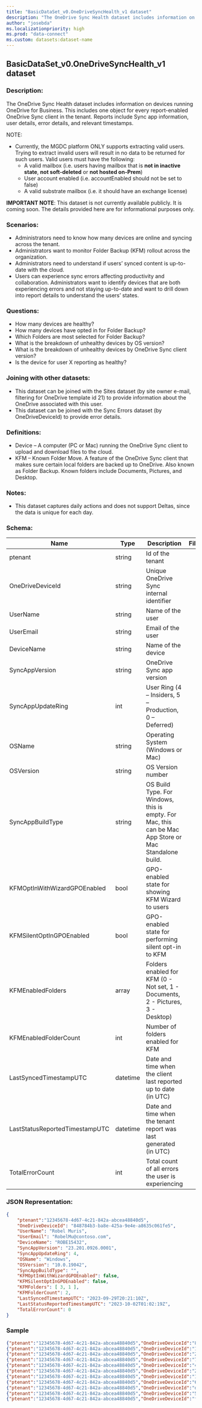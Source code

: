 ```yaml
---
title: "BasicDataSet_v0.OneDriveSyncHealth_v1 dataset"
description: "The OneDrive Sync Health dataset includes information on devices running OneDrive for Business"
author: "josebda"
ms.localizationpriority: high
ms.prod: "data-connect"
ms.custom: datasets:dataset-name
---
```


## BasicDataSet_v0.OneDriveSyncHealth_v1 dataset

### Description: 

The OneDrive Sync Health dataset includes information on devices running OneDrive for Business. This includes one object for every report-enabled OneDrive Sync client in the tenant. Reports include Sync app information, user details, error details, and relevant timestamps.

NOTE:

- Currently, the MGDC platform ONLY supports extracting valid users. Trying to extract invalid users will result in no data to be returned for such users. Valid users must have the following:
    * A valid mailbox (i.e. users having mailbox that is **not in inactive state**, **not soft-deleted** or **not hosted on-Prem**)
    * User account enabled (i.e. accountEnabled should not be set to false)
    * A valid substrate mailbox (i.e. it should have an exchange license)

**IMPORTANT NOTE**: This dataset is not currently available publicly. It is coming soon.  The details provided here are for informational purposes only.

### Scenarios:

- Administrators need to know how many devices are online and syncing across the tenant.
- Administrators want to monitor Folder Backup (KFM) rollout across the organization.
- Administrators need to understand if users’ synced content is up-to-date with the cloud.
- Users can experience sync errors affecting productivity and collaboration. Administrators want to identify devices that are both experiencing errors and not staying up-to-date and want to drill down into report details to understand the users’ states.

### Questions:

- How many devices are healthy?
- How many devices have opted in for Folder Backup?
- Which Folders are most selected for Folder Backup?
- What is the breakdown of unhealthy devices by OS version?
- What is the breakdown of unhealthy devices by OneDrive Sync client version?
- Is the device for user X reporting as healthy?

### Joining with other datasets:

 - This dataset can be joined with the Sites dataset (by site owner e-mail, filtering for OneDrive template id 21) to provide information about the OneDrive associated with this user.
 - This dataset can be joined with the Sync Errors dataset (by OneDriveDeviceId) to provide error details.

### Definitions:

- Device – A computer (PC or Mac) running the OneDrive Sync client to upload and download files to the cloud.
- KFM – Known Folder Move. A feature of the OneDrive Sync client that makes sure certain local folders are backed up to OneDrive. Also known as Folder Backup. Known folders include Documents, Pictures, and Desktop.

### Notes:

- This dataset captures daily actions and does not support Deltas, since the data is unique for each day.

### Schema:

| **Name** | **Type** | **Description** | **FilterOptions** | **IsDateFilter** |
|-|-|-|:-:|:-:|
| ptenant | string | Id of the tenant | No | False |
| OneDriveDeviceId | string | Unique OneDrive Sync internal identifier | No | False |
| UserName | string | Name of the user | No | False |
| UserEmail | string | Email of the user | No | False |
| DeviceName | string | Name of the device | No | False |
| SyncAppVersion | string | OneDrive Sync app version | No | False |
| SyncAppUpdateRing | int | User Ring (4 – Insiders, 5 – Production, 0 – Deferred) | No | False |
| OSName | string | Operating System (Windows or Mac) | No | False |
| OSVersion | string | OS Version number | No | False |
| SyncAppBuildType | string | OS Build Type. For Windows, this is empty. For Mac, this can be Mac App Store or Mac Standalone build. | No | False |
| KFMOptInWithWizardGPOEnabled | bool | GPO-enabled state for showing KFM Wizard to users | No | False |
| KFMSilentOptInGPOEnabled | bool | GPO-enabled state for performing silent opt-in to KFM | No | False |
| KFMEnabledFolders | array | Folders enabled for KFM (0 - Not set, 1 - Documents, 2 - Pictures, 3 - Desktop) | No | False |
| KFMEnabledFolderCount | int | Number of folders enabled for KFM | No | False |
| LastSyncedTimestampUTC | datetime | Date and time when the client last reported up to date (in UTC) | No | False |
| LastStatusReportedTimestampUTC | datetime | Date and time when the tenant report was last generated (in UTC) | No | False |
| TotalErrorCount | int | Total count of all errors the user is experiencing | No | False |


### JSON Representation:

```json
{
    "ptenant":"12345678-4d67-4c21-842a-abcea48840d5",
    "OneDriveDeviceId": "848784b3-ba8e-425a-9e4e-a8635c061fe5",
    "UserName": "Robel Muris",
    "UserEmail": "RobelMu@contoso.com",
    "DeviceName": "ROBE15432",
    "SyncAppVersion": "23.201.0926.0001",
    "SyncAppUpdateRing": 4,
    "OSName": "Windows",
    "OSVersion": "10.0.19042",
    "SyncAppBuildType": "",
    "KFMOptInWithWizardGPOEnabled": false,
    "KFMSilentOptInGPOEnabled": false,
    "KFMFolders": [ 3, 1 ],
    "KFMFolderCount": 2,
    "LastSyncedTimestampUTC": "2023-09-29T20:21:10Z",
    "LastStatusReportedTimestampUTC": "2023-10-02T01:02:19Z",
    "TotalErrorCount": 0
}

```

### Sample

```json
{"ptenant":"12345678-4d67-4c21-842a-abcea48840d5","OneDriveDeviceId":"848784b3-ba8e-425a-9e4e-a8635c061fe5","UserName":"Robel Muris","UserEmail":"RobelMu@contoso.com","DeviceName":"ROBE15432","SyncAppVersion":"23.201.0926.0001","SyncAppUpdateRing":4,"OSName":"Windows","OSVersion":"10.0.19042","SyncAppBuildType":"","KFMOptInWithWizardGPOEnabled":false,"KFMSilentOptInGPOEnabled":false,"KFMFolders":[3,1],"KFMFolderCount":2,"LastSyncedTimestampUTC":"2023-09-29T20:21:10Z","LastStatusReportedTimestampUTC ":"2023-10-02T01:02:19Z","TotalErrorCount":0}
{"ptenant":"12345678-4d67-4c21-842a-abcea48840d5","OneDriveDeviceId":"12df4e4c-17a6-4046-a6dd-7b226bdbbac1","UserName":"Claudia Bergqvist","UserEmail":"ClaudBe@contoso.com","DeviceName":"CLAU136780","SyncAppVersion":"23.199.0924.0001","SyncAppUpdateRing":5,"OSName":"Windows","OSVersion":"10.0.19042","SyncAppBuildType":"","KFMState":24,"KFMOptInWithWizardGPOEnabled":false,"KFMSilentOptInGPOEnabled":false,"KFMFolders":[3,1],"KFMFolderCount":2,"LastSyncedTimestampUTC":"2023-09-30T05:08:45Z","LastStatusReportedTimestampUTC ":"2023-10-02T00:26:37Z","TotalErrorCount":0}
{"ptenant":"12345678-4d67-4c21-842a-abcea48840d5","OneDriveDeviceId":"2d192a53-7bbd-481c-af39-e28a619a082b","UserName":"Payton Young","UserEmail":"PaytoYo@contoso.com","DeviceName":"PAYT299476","SyncAppVersion":"23.201.0926.0001","SyncAppUpdateRing":4,"OSName":"Windows","OSVersion":"10.0.19042","SyncAppBuildType":"","KFMState":8,"KFMOptInWithWizardGPOEnabled":false,"KFMSilentOptInGPOEnabled":false,"KFMFolders":[3],"KFMFolderCount":1,"LastSyncedTimestampUTC":"2023-09-28T08:04:14Z","LastStatusReportedTimestampUTC ":"2023-10-02T13:13:40Z","TotalErrorCount":0}
{"ptenant":"12345678-4d67-4c21-842a-abcea48840d5","OneDriveDeviceId":"7b805f02-3adc-4e9f-a66a-96a4b30e3654","UserName":"Zachary O'Sullivan","UserEmail":"ZachaO@contoso.com","DeviceName":"ZACH338329","SyncAppVersion":"23.199.0924.0001","SyncAppUpdateRing":5,"OSName":"Windows","OSVersion":"10.0.19042","SyncAppBuildType":"","KFMState":0,"KFMOptInWithWizardGPOEnabled":false,"KFMSilentOptInGPOEnabled":false,"KFMFolders":[],"KFMFolderCount":0,"LastSyncedTimestampUTC":"2023-09-27T02:12:50Z","LastStatusReportedTimestampUTC ":"2023-10-03T11:00:43Z","TotalErrorCount":1}
{"ptenant":"12345678-4d67-4c21-842a-abcea48840d5","OneDriveDeviceId":"4725b0f1-b70c-4f2e-bdc6-9f653d4abe10","UserName":"Otto Lynge","UserEmail":"OttoLy@contoso.com","DeviceName":"OTTO318996","SyncAppVersion":"23.199.0924.0001","SyncAppUpdateRing":5,"OSName":"Windows","OSVersion":"10.0.19042","SyncAppBuildType":"","KFMState":0,"KFMOptInWithWizardGPOEnabled":false,"KFMSilentOptInGPOEnabled":false,"KFMFolders":[],"KFMFolderCount":0,"LastSyncedTimestampUTC":"2023-09-26T23:16:42Z","LastStatusReportedTimestampUTC ":"2023-10-03T13:43:36Z","TotalErrorCount":1}
{"ptenant":"12345678-4d67-4c21-842a-abcea48840d5","OneDriveDeviceId":"26cbc593-eb53-4c5b-8ea8-dec7d8b68e67","UserName":"Dominik Schmitt","UserEmail":"DominSc@contoso.com","DeviceName":"DOMI143272","SyncAppVersion":"23.201.0926.0001","SyncAppUpdateRing":4,"OSName":"Windows","OSVersion":"10.0.19042","SyncAppBuildType":"","KFMState":16,"KFMOptInWithWizardGPOEnabled":false,"KFMSilentOptInGPOEnabled":false,"KFMFolders":[1],"KFMFolderCount":1,"LastSyncedTimestampUTC":"2023-09-29T02:12:42Z","LastStatusReportedTimestampUTC ":"2023-10-02T05:10:28Z","TotalErrorCount":0}
{"ptenant":"12345678-4d67-4c21-842a-abcea48840d5","OneDriveDeviceId":"1d9d127a-f8d7-4540-91d9-e3186832ce42","UserName":"Sanna Nykanen","UserEmail":"SannaNy@contoso.com","DeviceName":"SANN58934","SyncAppVersion":"23.199.0924.0001","SyncAppUpdateRing":5,"OSName":"Windows","OSVersion":"10.0.19042","SyncAppBuildType":"","KFMState":24,"KFMOptInWithWizardGPOEnabled":false,"KFMSilentOptInGPOEnabled":false,"KFMFolders":[3,1],"KFMFolderCount":2,"LastSyncedTimestampUTC":"2023-09-30T05:08:45Z","LastStatusReportedTimestampUTC ":"2023-10-02T00:26:37Z","TotalErrorCount":0}
{"ptenant":"12345678-4d67-4c21-842a-abcea48840d5","OneDriveDeviceId":"68e0c452-2ca1-42c5-9773-a43846550af0","UserName":"Jill Barker","UserEmail":"JillBa@contoso.com","DeviceName":"JILL450396","SyncAppVersion":"23.201.0926.0001","SyncAppUpdateRing":4,"OSName":"Mac","OSVersion":"11.6.1","SyncAppBuildType":"Standalone","KFMState":1,"KFMOptInWithWizardGPOEnabled":false,"KFMSilentOptInGPOEnabled":false,"KFMFolders":[],"KFMFolderCount":0,"LastSyncedTimestampUTC":"2023-10-03T00:01:43Z","LastStatusReportedTimestampUTC ":"2023-10-03T02:02:44Z","TotalErrorCount":0}
{"ptenant":"12345678-4d67-4c21-842a-abcea48840d5","OneDriveDeviceId":"d09c1417-8c05-4b1f-9915-418ce84d7cd4","UserName":"Hugh Wallace","UserEmail":"HughWa@contoso.com","DeviceName":"HUGH534901","SyncAppVersion":"23.201.0926.0001","SyncAppUpdateRing":4,"OSName":"Mac","OSVersion":"11.6.1","SyncAppBuildType":"Standalone","KFMState":1,"KFMOptInWithWizardGPOEnabled":false,"KFMSilentOptInGPOEnabled":false,"KFMFolders":[],"KFMFolderCount":0,"LastSyncedTimestampUTC":"2023-10-01T11:44:46Z","LastStatusReportedTimestampUTC ":"2023-10-02T05:32:56Z","TotalErrorCount":0}
{"ptenant":"12345678-4d67-4c21-842a-abcea48840d5","OneDriveDeviceId":"59f4c131-fa4b-45d0-abc2-c82adceba101","UserName":"Laura Harper","UserEmail":"LauraHa@contoso.com","DeviceName":"LAUR758444","SyncAppVersion":"23.201.0926.0001","SyncAppUpdateRing":4,"OSName":"Windows","OSVersion":"10.0.19042","SyncAppBuildType":"","KFMState":16,"KFMOptInWithWizardGPOEnabled":false,"KFMSilentOptInGPOEnabled":false,"KFMFolders":[1],"KFMFolderCount":1,"LastSyncedTimestampUTC":"2023-09-28T21:05:49Z","LastStatusReportedTimestampUTC ":"2023-10-02T07:02:55Z","TotalErrorCount":0}
{"ptenant":"12345678-4d67-4c21-842a-abcea48840d5","OneDriveDeviceId":"fcc28d16-53a9-43a9-93f2-2aa9b98436aa","UserName":"Sylvia Challinor","UserEmail":"SylviCh@contoso.com","DeviceName":"SYLV534421","SyncAppVersion":"23.199.0924.0001","SyncAppUpdateRing":5,"OSName":"Windows","OSVersion":"10.0.19042","SyncAppBuildType":"","KFMState":24,"KFMOptInWithWizardGPOEnabled":false,"KFMSilentOptInGPOEnabled":false,"KFMFolders":[3,1],"KFMFolderCount":2,"LastSyncedTimestampUTC":"2023-09-29T12:18:10Z","LastStatusReportedTimestampUTC ":"2023-10-02T02:23:26Z","TotalErrorCount":0}
```
